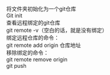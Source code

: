 将文件夹初始化为一个git仓库  
Git init  
查看远程绑定的git仓库  
git remote -v（空白的话，就是没有绑定）  
绑定远程仓库的命令：  
git remote add origin 仓库地址  
移除绑定的命令：  
git remote remove origin  
git push
